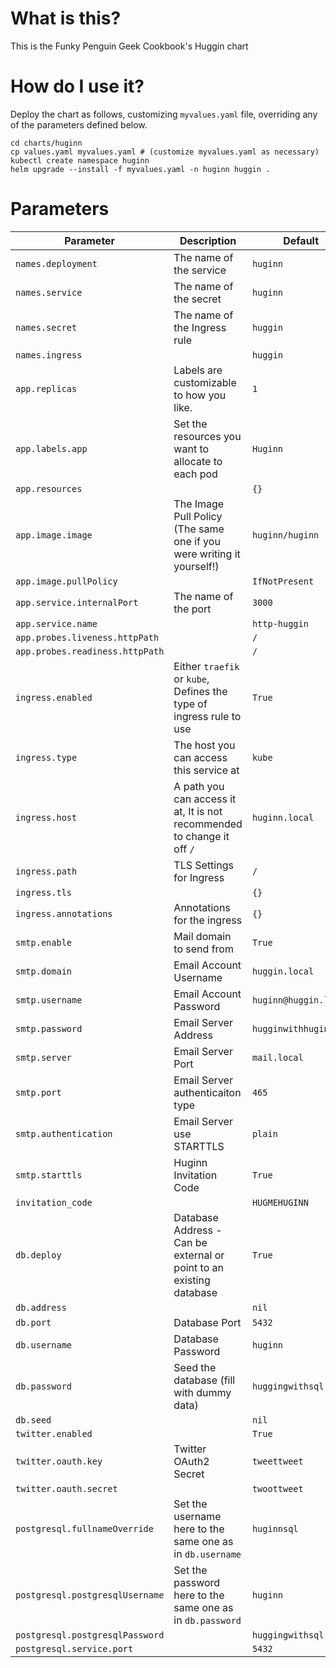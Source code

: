 # What is this?

This is the Funky Penguin Geek Cookbook's Huggin chart

# How do I use it?

Deploy the chart as follows, customizing `myvalues.yaml` file, overriding any of the parameters defined below.

```
cd charts/huginn
cp values.yaml myvalues.yaml # (customize myvalues.yaml as necessary)
kubectl create namespace huginn
helm upgrade --install -f myvalues.yaml -n huginn huggin .
```

# Parameters

**Parameter** | **Description** | **Default**
--- | --- | ---
`names.deployment` |  The name of the service | `huginn`
`names.service` |  The name of the secret | `huginn`
`names.secret` |  The name of the Ingress rule | `huggin`
`names.ingress` |  | `huggin`
`app.replicas` |  Labels are customizable to how you like. | `1`
`app.labels.app` |  Set the resources you want to allocate to each pod | `Huginn`
`app.resources` |  | `{}`
`app.image.image` |  The Image Pull Policy (The same one if you were writing it yourself!) | `huginn/huginn`
`app.image.pullPolicy` |  | `IfNotPresent`
`app.service.internalPort` |  The name of the port | `3000`
`app.service.name` |  | `http-huggin`
`app.probes.liveness.httpPath` |  | `/`
`app.probes.readiness.httpPath` |  | `/`
`ingress.enabled` |  Either `traefik` or `kube`, Defines the type of ingress rule to use | `True`
`ingress.type` |  The host you can access this service at | `kube`
`ingress.host` |  A path you can access it at, It is not recommended to change it off `/` | `huginn.local`
`ingress.path` |  TLS Settings for Ingress | `/`
`ingress.tls` |  | `{}`
`ingress.annotations` |  Annotations for the ingress | `{}`
`smtp.enable` |  Mail domain to send from | `True`
`smtp.domain` |  Email Account Username | `huggin.local`
`smtp.username` |  Email Account Password | `huginn@huggin.local`
`smtp.password` |  Email Server Address | `hugginwithhuginn`
`smtp.server` |  Email Server Port | `mail.local`
`smtp.port` |  Email Server authenticaiton type | `465`
`smtp.authentication` |  Email Server use STARTTLS | `plain`
`smtp.starttls` |  Huginn Invitation Code | `True`
`invitation_code` |  | `HUGMEHUGINN`
`db.deploy` |  Database Address - Can be external or point to an existing database | `True`
`db.address` |  | `nil`
`db.port` |  Database Port | `5432`
`db.username` |  Database Password | `huginn`
`db.password` |  Seed the database (fill with dummy data) | `huggingwithsql`
`db.seed` |  | `nil`
`twitter.enabled` |  | `True`
`twitter.oauth.key` |  Twitter OAuth2 Secret | `tweettweet`
`twitter.oauth.secret` |  | `twoottweet`
`postgresql.fullnameOverride` |  Set the username here to the same one as in `db.username` | `huginnsql`
`postgresql.postgresqlUsername` |  Set the password here to the same one as in `db.password` | `huginn`
`postgresql.postgresqlPassword` |  | `huggingwithsql`
`postgresql.service.port` |  | `5432`

